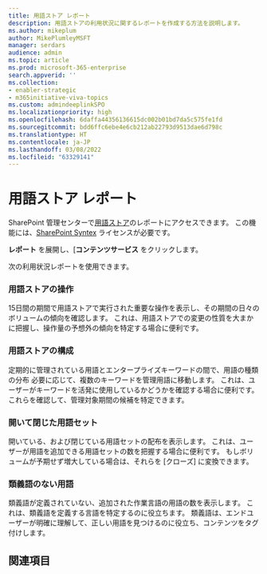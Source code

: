 ```yaml
---
title: 用語ストア レポート
description: 用語ストアの利用状況に関するレポートを作成する方法を説明します。
ms.author: mikeplum
author: MikePlumleyMSFT
manager: serdars
audience: admin
ms.topic: article
ms.prod: microsoft-365-enterprise
search.appverid: ''
ms.collection:
- enabler-strategic
- m365initiative-viva-topics
ms.custom: admindeeplinkSPO
ms.localizationpriority: high
ms.openlocfilehash: 6daffa44356136615dc002b01bd7da5c575fe1fd
ms.sourcegitcommit: bdd6ffc6ebe4e6cb212ab22793d9513dae6d798c
ms.translationtype: HT
ms.contentlocale: ja-JP
ms.lasthandoff: 03/08/2022
ms.locfileid: "63329141"
---
```

# <a name="term-store-reports"></a>用語ストア レポート

SharePoint 管理センターで<a href="https://go.microsoft.com/fwlink/?linkid=2185073" target="_blank">用語ストア</a>のレポートにアクセスできます。 この機能には、[SharePoint Syntex](index.md) ライセンスが必要です。

**レポート** を展開し、[**コンテンツサービス** をクリックします。

次の利用状況レポートを使用できます。

### <a name="term-store-operations"></a>用語ストアの操作

15日間の期間で用語ストアで実行された重要な操作を表示し、その期間の日々のボリュームの傾向を確認します。 これは、用語ストアでの変更の性質を大まかに把握し、操作量の予想外の傾向を特定する場合に便利です。 

### <a name="term-store-composition"></a>用語ストアの構成

定期的に管理されている用語とエンタープライズキーワードの間で、用語の種類の分布 必要に応じて、複数のキーワードを管理用語に移動します。 これは、ユーザーがキーワードを活発に使用しているかどうかを確認する場合に便利です。 これらを確認して、管理対象期間の候補を特定できます。

### <a name="open-and-closed-term-sets"></a>開いて閉じた用語セット

開いている、および閉じている用語セットの配布を表示します。 これは、ユーザーが用語を追加できる用語セットの数を把握する場合に便利です。 もしボリュームが予期せず増大している場合は、それらを [クローズ] に変換できます。 

### <a name="terms-without-synonyms"></a>類義語のない用語

類義語が定義されていない、追加された作業言語の用語の数を表示します。 これは、類義語を定義する言語を特定するのに役立ちます。 類義語は、エンドユーザーが明確に理解して、正しい用語を見つけるのに役立ち、コンテンツをタグ付けします。

## <a name="see-also"></a>関連項目



  






